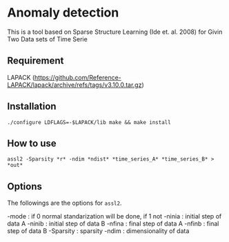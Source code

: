 # Anomaly detection

This is a tool based on Sparse Structure Learning (Ide et. al. 2008) for Givin Two Data sets of Time Serie

<!--
## The algorithms
-->

## Requirement

LAPACK (https://github.com/Reference-LAPACK/lapack/archive/refs/tags/v3.10.0.tar.gz)

<!--
``
wget https://github.com/Reference-LAPACK/lapack/archive/refs/tags/v3.10.0.tar.gz
tar -zxvf v3.10.0.tar.gz
cd lapack-3.10.0
cp make.inc.example make.inc
emacs make.inc
make -j 4
cp lapack-3.10.0/liblapack.a $LAPACK/
cp librefblas.a $LAPACK/libblas.a
cp lapack-3.10.0/libtmglib.a $LAPACK/
``
-->

## Installation

``
./configure LDFLAGS=-$LAPACK/lib
make && make install
``

## How to use

``
assl2 -Sparsity *r* -ndim *ndist* *time_series_A* *time_series_B* > *out*
``

## Options

The followings are the options for `assl2`.

  -mode     :  if 0 normal standarization will be done, if 1 not
  -ninia    :  initial step of data A
  -ninib    :  initial step of data B
  -nfina    :  final   step of data A
  -nfinb    :  final   step of data B
  -Sparsity :  sparsity
  -ndim     :  dimensionality of data

